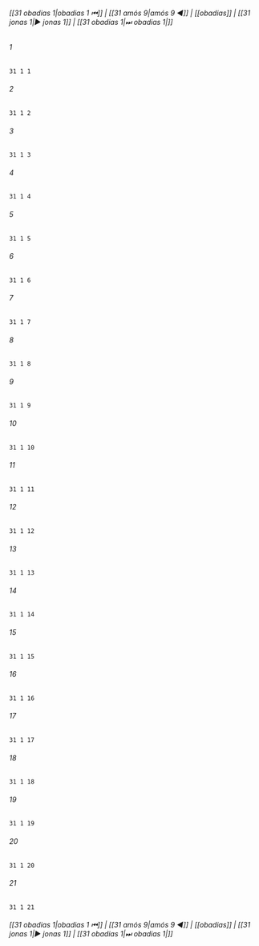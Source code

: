 
###### [[31 obadias 1|obadias 1 ⏮]] | [[31 аmós 9|аmós 9 ◀]] | [[obadias]] | [[31 jonas 1|▶ jonas 1]] | [[31 obadias 1|⏭ obadias 1|]]

###### 1
``` verse
31 1 1 
```
###### 2
``` verse
31 1 2 
```
###### 3
``` verse
31 1 3 
```
###### 4
``` verse
31 1 4 
```
###### 5
``` verse
31 1 5 
```
###### 6
``` verse
31 1 6 
```
###### 7
``` verse
31 1 7 
```
###### 8
``` verse
31 1 8 
```
###### 9
``` verse
31 1 9 
```
###### 10
``` verse
31 1 10 
```
###### 11
``` verse
31 1 11 
```
###### 12
``` verse
31 1 12 
```
###### 13
``` verse
31 1 13 
```
###### 14
``` verse
31 1 14 
```
###### 15
``` verse
31 1 15 
```
###### 16
``` verse
31 1 16 
```
###### 17
``` verse
31 1 17 
```
###### 18
``` verse
31 1 18 
```
###### 19
``` verse
31 1 19 
```
###### 20
``` verse
31 1 20 
```
###### 21
``` verse
31 1 21 
```

###### [[31 obadias 1|obadias 1 ⏮]] | [[31 аmós 9|аmós 9 ◀]] | [[obadias]] | [[31 jonas 1|▶ jonas 1]] | [[31 obadias 1|⏭ obadias 1|]]

